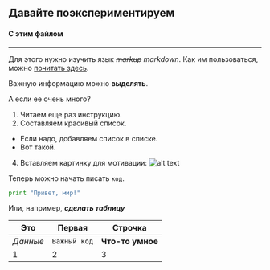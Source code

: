 ## Давайте поэкспериментируем
#### С этим файлом
-------------
Для этого нужно изучить язык ~~*markup*~~ *markdown*.
Как им пользоваться, можно [почитать здесь](https://github.com/adam-p/markdown-here/wiki/Markdown-Here-Cheatsheet).


Важную информацию можно **выделять**.

А если ее очень много?


1. Читаем еще раз инструкцию.
2. Составляем красивый список.
  * Если надо, добавляем список в списке. 
  * Вот такой.
4. Вставляем картинку для мотивации:
![alt text](https://newfastuff.com/wp-content/uploads/2019/06/j0UqP6m.png "You're breathtaking")
   
 Теперь можно начать писать `код`.
 
 ```python
print "Привет, мир!"
```

Или, например, **_сделать таблицу_**

Это | Первая | Строчка
--- | --- | ---
*Данные* | `Важный код` | **Что-то умное**
1 | 2 | 3
